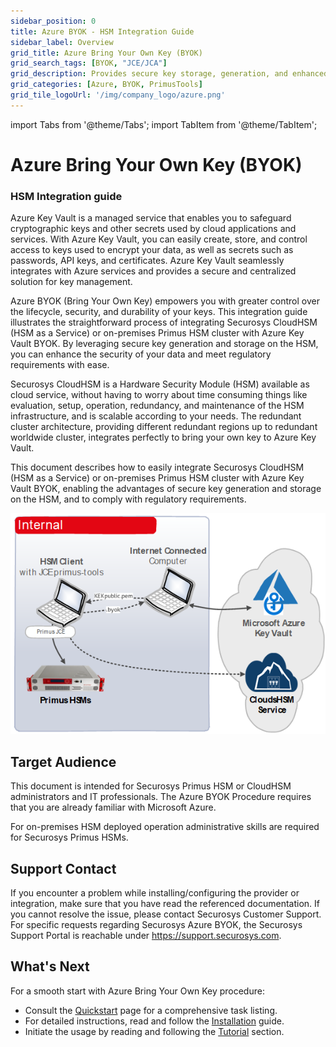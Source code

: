 ```yaml
---
sidebar_position: 0
title: Azure BYOK - HSM Integration Guide
sidebar_label: Overview
grid_title: Azure Bring Your Own Key (BYOK)
grid_search_tags: [BYOK, "JCE/JCA"]
grid_description: Provides secure key storage, generation, and enhanced control over key management, while ensuring compliance with regulatory requirements.
grid_categories: [Azure, BYOK, PrimusTools]
grid_tile_logoUrl: '/img/company_logo/azure.png'
---
```


import Tabs from '@theme/Tabs';
import TabItem from '@theme/TabItem';

# Azure Bring Your Own Key (BYOK)
### HSM Integration guide

Azure Key Vault is a managed service that enables you to safeguard cryptographic keys and other secrets used by cloud applications and services. With Azure Key Vault, you can easily create, store, and control access to keys used to encrypt your data, as well as secrets such as passwords, API keys, and certificates. Azure Key Vault seamlessly integrates with Azure services and provides a secure and centralized solution for key management.

Azure BYOK (Bring Your Own Key) empowers you with greater control over the lifecycle, security, and durability of your keys. This integration guide illustrates the straightforward process of integrating Securosys CloudHSM (HSM as a Service) or on-premises Primus HSM cluster with Azure Key Vault BYOK. By leveraging secure key generation and storage on the HSM, you can enhance the security of your data and meet regulatory requirements with ease.

Securosys CloudHSM is a Hardware Security Module (HSM) available as cloud service, without having to worry about time consuming things like evaluation, setup, operation, redundancy, and maintenance of the HSM infrastructure, and is scalable according to your needs. The redundant cluster architecture, providing different redundant regions up to redundant worldwide cluster, integrates perfectly to bring your own key to Azure Key Vault.

This document describes how to easily integrate Securosys CloudHSM (HSM as a Service) or on-premises Primus HSM cluster with Azure Key Vault BYOK, enabling the advantages of secure key generation and storage on the HSM, and to comply with regulatory requirements.

![](./img/Diagram.png)


## Target Audience

This document is intended for Securosys Primus HSM or CloudHSM
administrators and IT professionals. The Azure BYOK Procedure 
requires that you are already familiar with Microsoft Azure.

For on-premises HSM deployed operation administrative skills are
required for Securosys Primus HSMs.

## Support Contact

If you encounter a problem while installing/configuring the provider or integration, make sure that you have read the
referenced documentation. If you cannot resolve the issue, please
contact Securosys Customer Support. For specific requests regarding
Securosys Azure BYOK, the Securosys
Support Portal is reachable under https://support.securosys.com.

## What's Next

For a smooth start with Azure Bring Your Own Key procedure:
- Consult the [Quickstart](/microsoft-byok/Quickstart.md) page for a comprehensive task listing.
- For detailed instructions, read and follow the [Installation](/microsoft-byok/Installation/Prerequisites) guide.
- Initiate the usage by reading and following the [Tutorial](/microsoft-byok/Tutorials/Generate-KEK) section.